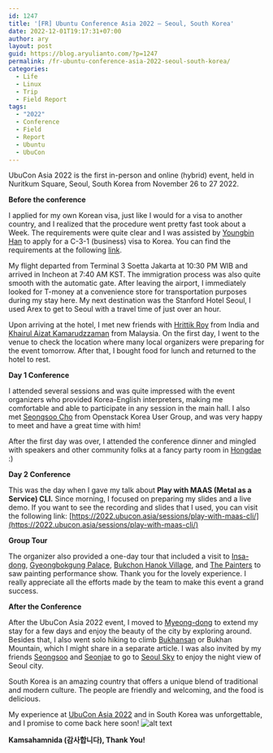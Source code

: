 ```yaml
---
id: 1247
title: '[FR] Ubuntu Conference Asia 2022 – Seoul, South Korea'
date: 2022-12-01T19:17:31+07:00
author: ary
layout: post
guid: https://blog.aryulianto.com/?p=1247
permalink: /fr-ubuntu-conference-asia-2022-seoul-south-korea/
categories:
  - Life
  - Linux
  - Trip
  - Field Report
tags:
  - "2022"
  - Conference
  - Field
  - Report
  - Ubuntu
  - UbuCon
---
```

UbuCon Asia 2022 is the first in-person and online (hybrid) event, held in Nuritkum Square, Seoul, South Korea from November 26 to 27 2022.

**Before the conference**

I applied for my own Korean visa, just like I would for a visa to another country, and I realized that the procedure went pretty fast took about a Week. The requirements were quite clear and I was assisted by [Youngbin Han](https://youngbin.xyz) to apply for a C-3-1 (business) visa to Korea. You can find the requirements at the following [link](https://sites.google.com/view/koreanembassy2/visa-jangka-pendek/kunjungan-singkat-umum).

My flight departed from Terminal 3 Soetta Jakarta at 10:30 PM WIB and arrived in Incheon at 7:40 AM KST. The immigration process was also quite smooth with the automatic gate. After leaving the airport, I immediately looked for T-money at a convenience store for transportation purposes during my stay here. My next destination was the Stanford Hotel Seoul, I used Arex to get to Seoul with a travel time of just over an hour.

Upon arriving at the hotel, I met new friends with [Hrittik Roy](https://twitter.com/hrittikhere) from India and [Khairul Aizat Kamarudzzaman](https://www.facebook.com/myfenris) from Malaysia. On the first day, I went to the venue to check the location where many local organizers were preparing for the event tomorrow. After that, I bought food for lunch and returned to the hotel to rest.

**Day 1 Conference**

I attended several sessions and was quite impressed with the event organizers who provided Korea-English interpreters, making me comfortable and able to participate in any session in the main hall. I also met [Seongsoo Cho](https://twitter.com/seongsoo_kr) from Openstack Korea User Group, and was very happy to meet and have a great time with him!

After the first day was over, I attended the conference dinner and mingled with speakers and other community folks at a fancy party room in [Hongdae](https://en.wikipedia.org/wiki/Hongdae_(area)) :)

**Day 2 Conference**

This was the day when I gave my talk about **Play with MAAS (Metal as a Service) CLI.** Since morning, I focused on preparing my slides and a live demo. If you want to see the recording and slides that I used, you can visit the following link: [https://2022.ubucon.asia/sessions/play-with-maas-cli/](https://2022.ubucon.asia/sessions/play-with-maas-cli/)

**Group Tour**

The organizer also provided a one-day tour that included a visit to [Insa-dong](https://en.wikipedia.org/wiki/Insa-dong), [Gyeongbokgung Palace](https://en.wikipedia.org/wiki/Gyeongbokgung), [Bukchon Hanok Village](https://en.wikipedia.org/wiki/Bukchon_Hanok_Village), and [The Painters](https://english.visitkorea.or.kr/enu/ATR/SI_EN_3_2_3.jsp?cid=691388) to saw painting performance show. Thank you for the lovely experience. I really appreciate all the efforts made by the team to make this event a grand success.

**After the Conference**

After the UbuCon Asia 2022 event, I moved to [Myeong-dong](https://en.wikipedia.org/wiki/Myeong-dong) to extend my stay for a few days and enjoy the beauty of the city by exploring around. Besides that, I also went solo hiking to climb [Bukhansan](https://en.wikipedia.org/wiki/Bukhansan) or Bukhan Mountain, which I might share in a separate article. I was also invited by my friends [Seongsoo](https://twitter.com/seongsoo_kr) and [Seonjae](https://twitter.com/tjswo98sj06) to go to [Seoul Sky](https://seoulsky.lotteworld.com/en/main/index.do) to enjoy the night view of Seoul city.

South Korea is an amazing country that offers a unique blend of traditional and modern culture. The people are friendly and welcoming, and the food is delicious. 

My experience at [UbuCon Asia 2022](https://2022.ubucon.asia/) and in South Korea was unforgettable, and I promise to come back here soon!
![alt text](https://lh3.googleusercontent.com/pw/AMWts8AsDO_cnq7DIBCQN9Av_eK411VQn18nbNjTouOeAd5wRCic0OsFdFK3Nj5uATAn1Yfr9CiZkwAYY7Pm8RFINz-m9ZSkJ5_eP8VY2sHDCA86DvJn20npHoi4FuSb0-gMH2QUuFVZvQbWsrmis6H9lO_1=w1395-h933-s-no?authuser=0)

**Kamsahamnida (감사합니다), Thank You!**
